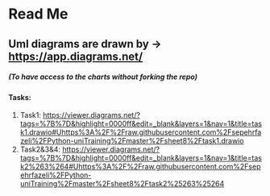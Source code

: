 # Read Me

## Uml diagrams are drawn by -> https://app.diagrams.net/



##### (To have access to the charts without forking the repo)
#### Tasks:
1. Task1: https://viewer.diagrams.net/?tags=%7B%7D&highlight=0000ff&edit=_blank&layers=1&nav=1&title=task1.drawio#Uhttps%3A%2F%2Fraw.githubusercontent.com%2Fsepehrfazeli%2FPython-uniTraining%2Fmaster%2Fsheet8%2Ftask1.drawio
2. Task2&3&4: https://viewer.diagrams.net/?tags=%7B%7D&highlight=0000ff&edit=_blank&layers=1&nav=1&title=task2%263%264#Uhttps%3A%2F%2Fraw.githubusercontent.com%2Fsepehrfazeli%2FPython-uniTraining%2Fmaster%2Fsheet8%2Ftask2%25263%25264
